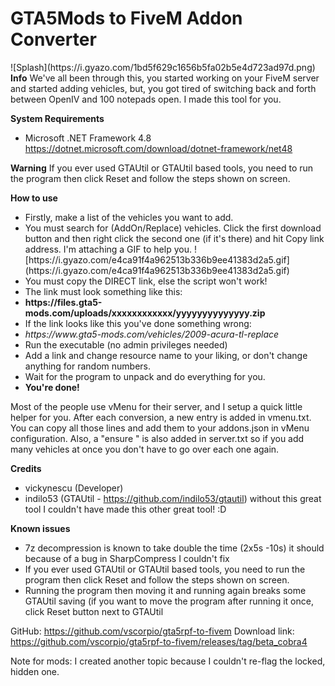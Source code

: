 <h1>GTA5Mods to FiveM Addon Converter</h1>
![Splash](https://i.gyazo.com/1bd5f629c1656b5fa02b5e4d723ad97d.png)
<b>Info</b>
We've all been through this, you started working on your FiveM server and started adding vehicles, but, you got tired of switching back and forth between OpenIV and 100 notepads open. I made this tool for you.

<b>System Requirements</b>
- Microsoft .NET Framework 4.8
https://dotnet.microsoft.com/download/dotnet-framework/net48

<b>Warning</b>
If you ever used GTAUtil or GTAUtil based tools, you need to run the program then click Reset and follow the steps shown on screen.


<b>How to use</b>
<ul>
<li>Firstly, make a list of the vehicles you want to add. </li>
<li>You must search for (AddOn/Replace) vehicles. Click the first download button and then right click the second one (if it's there) and hit Copy link address. I'm attaching a GIF to help you. ![https://i.gyazo.com/e4ca91f4a962513b336b9ee41383d2a5.gif](https://i.gyazo.com/e4ca91f4a962513b336b9ee41383d2a5.gif)
<li>You must copy the DIRECT link, else the script won't work!</li>
<li>The link must look something like this:</li>
<li><b>https://files.gta5-mods.com/uploads/xxxxxxxxxxxx/yyyyyyyyyyyyyy.zip</b></li>
<li>If the link looks like this you've done something wrong:</li>
<li><i>https://www.gta5-mods.com/vehicles/2009-acura-tl-replace</i></li>
<li>Run the executable (no admin privileges needed)</li>
<li>Add a link and change resource name to your liking, or don't change anything for random numbers.</li>
<li>Wait for the program to unpack and do everything for you.</li>
<li><b>You're done!</b></li>
</ul>
Most of the people use vMenu for their server, and I setup a quick little helper for you. After each conversion, a new entry is added in vmenu.txt. You can copy all those lines and add them to your addons.json in vMenu configuration. Also, a "ensure <resourcename>" is also added in server.txt so if you add many vehicles at once you don't have to go over each one again.

<b>Credits</b>
- vickynescu (Developer)
- indilo53 (GTAUtil - https://github.com/indilo53/gtautil) without this great tool I couldn't have made this other great tool! :D

<b>Known issues</b>
- 7z decompression is known to take double the time (2x5s -10s) it should because of a bug in SharpCompress I couldn't fix
- If you ever used GTAUtil or GTAUtil based tools, you need to run the program then click Reset and follow the steps shown on screen.
- Running the program then moving it and running again breaks some GTAUtil saving (if you want to move the program after running it once, click Reset button next to GTAUtil

GitHub:
https://github.com/vscorpio/gta5rpf-to-fivem
Download link:
https://github.com/vscorpio/gta5rpf-to-fivem/releases/tag/beta_cobra4

Note for mods: I created another topic because I couldn't re-flag the locked, hidden one.
